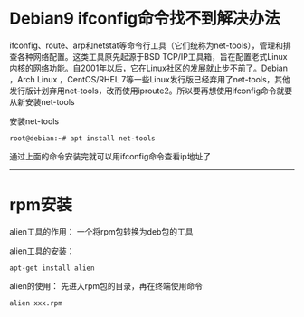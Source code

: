 # Debian9 ifconfig命令找不到解决办法

ifconfig、route、arp和netstat等命令行工具（它们统称为net-tools），管理和排查各种网络配置。这类工具原先起源于BSD TCP/IP工具箱，旨在配置老式Linux内核的网络功能。自2001年以后，它在Linux社区的发展就止步不前了。Debian ，Arch Linux ，CentOS/RHEL 7等一些Linux发行版已经弃用了net-tools，其他发行版计划弃用net-tools，改而使用iproute2。所以要再想使用ifconfig命令就要从新安装net-tools

安装net-tools
```
root@debian:~# apt install net-tools
```
通过上面的命令安装完就可以用ifconfig命令查看ip地址了

---
# rpm安装
alien工具的作用：
一个将rpm包转换为deb包的工具

alien工具的安装：
```
apt-get install alien
```
alien的使用：
先进入rpm包的目录，再在终端使用命令
```
alien xxx.rpm
```